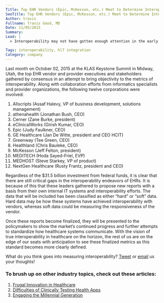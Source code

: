 ```yaml
---
Title: Top EHR Vendors (Epic, McKesson, etc.) Meet to Determine Interoperability Metrics
SeoTitle: Top EHR Vendors (Epic, McKesson, etc.) Meet to Determine Interoperability Metrics
Author: travis
Fullname: Travis Good, MD
Date: 11/05/2015
Summary: 
Lead: |
  > Interoperability may not have gotten enough attention in the early days of Meaningful Use’s electronic health records (EHR) gold rush, but it’s now taking center stage as healthcare providers, government agencies, vendors, and committees consider how to support the exchange of data easily and securely. People underestimate how challenging this work is. Vendors are being cautious before spending lots of research and development money before a standard is more clearly defined. - [Alison Diana](http://www.informationweek.com/author-bio.asp?author_id=495), [Information Week](http://www.informationweek.com/), [Healthcare Interoperability: Who’s the Tortoise?](http://www.informationweek.com/healthcare/electronic-health-records/healthcare-interoperability-whos-the-tortoise/d/d-id/1317627)

Tags: interoperability, hl7 integration
Category: company
---
```

Last month on October 02, 2015 at the KLAS Keystone Summit in Midway, Utah, the top EHR vendor and provider executives and stakeholders gathered by consensus in an attempt to bring objectivity to the metrics of interoperability. Along with collaboration efforts from informatics specialists and provider organizations, the following twelve corporations were involved:

1. Allscripts (Assaf Halevy, VP of business development, solutions management)
2. athenahealth (Jonathan Bush, CEO)
3. Cerner (Zane Burke, president)
4. eClinicalWorks (Girish Kumar, CEO)
5. Epic (Judy Faulkner, CEO)
6. GE Healthcare (Jan De Witte, president and CEO HCIT)
7. Greenway (Tee Green, CEO)
8. Healthland (Chris Bauleke, CEO)
9. McKesson (Jeff Felton, president)
10. MEDITECH (Hoda Sayed-Friel, EVP)
11. MEDHOST (Steve Starkey, VP of product)
12. NextGen Healthcare (Rusty Frantz, president and CEO)

Regardless of the $31.5 billion investment from federal funds, it is clear that there are still critical gaps in the interoperability endeavors of EHRs. It is because of this that these leaders gathered to propose new reports with a basis from their own internal IT systems and interoperability efforts. The data that will be included has been classified as either “hard” or “soft” data. Hard data may be how these systems have achieved interoperability with vendors, whereas soft data could be measuring the responsiveness of the vendor. 

Once these reports become finalized, they will be presented to the policymakers to show the market’s continued progress and further attempts to standardize how healthcare systems communicate. With the vision of true interoperability in healthcare on the horizon, the rest of us are on the edge of our seats with anticipation to see these finalized metrics as this standard becomes more clearly defined. 

What do you think goes into measuring interoperability? [Tweet](https://twitter.com/catalyzeio) or [email](https://catalyze.io/blog/hello@catalyze.io) us your thoughts!

### To brush up on other industry topics, check out these articles:

1. [Frugal Innovation in Healthcare](https://catalyze.io/blog/frugal-innovation-in-healthcare)
2. [Difficulties of Clinically Testing Health Apps](https://catalyze.io/blog/difficulties-of-clinically-testing-health-apps)
3. [Engaging the Millennial Generation](https://catalyze.io/blog/engaging-the-millennial-generation)
